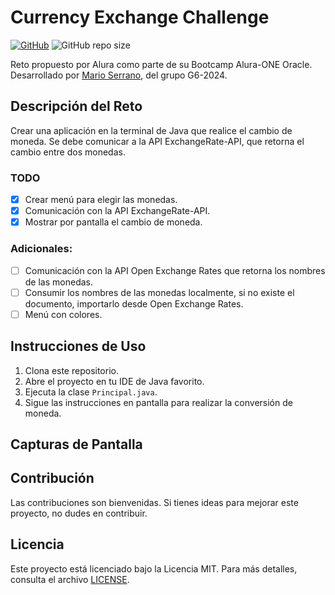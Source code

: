 # Currency Exchange Challenge

[![GitHub](https://img.shields.io/github/license/Mario0SGz/ConversorDeMonedas)](https://github.com/Mario0SGz/ConversorDeMonedas/blob/main/LICENSE)
![GitHub repo size](https://img.shields.io/github/repo-size/Mario0SGz/ConversorDeMonedas)

Reto propuesto por Alura como parte de su Bootcamp Alura-ONE Oracle. Desarrollado por [Mario Serrano](https://github.com/Mario0SGz), del grupo G6-2024.

## Descripción del Reto

Crear una aplicación en la terminal de Java que realice el cambio de moneda. Se debe comunicar a la API ExchangeRate-API, que retorna el cambio entre dos monedas.

### TODO

- [x] Crear menú para elegir las monedas.
- [x] Comunicación con la API ExchangeRate-API.
- [x] Mostrar por pantalla el cambio de moneda.

### Adicionales:

- [ ] Comunicación con la API Open Exchange Rates que retorna los nombres de las monedas.
- [ ] Consumir los nombres de las monedas localmente, si no existe el documento, importarlo desde Open Exchange Rates.
- [ ] Menú con colores.

## Instrucciones de Uso

1. Clona este repositorio.
2. Abre el proyecto en tu IDE de Java favorito.
3. Ejecuta la clase `Principal.java`.
4. Sigue las instrucciones en pantalla para realizar la conversión de moneda.

## Capturas de Pantalla
  

## Contribución

Las contribuciones son bienvenidas. Si tienes ideas para mejorar este proyecto, no dudes en contribuir.

## Licencia

Este proyecto está licenciado bajo la Licencia MIT. Para más detalles, consulta el archivo [LICENSE](LICENSE).

